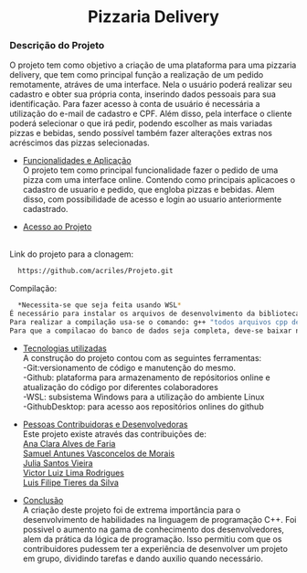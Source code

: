 
<h1 align=center>Pizzaria Delivery</h1>
<h3>Descrição do Projeto<br></h3>
 <p> O projeto tem como objetivo a criação de uma plataforma para uma pizzaria delivery, que tem como principal função a realização 
de um pedido remotamente, atráves de uma interface. Nela o usuário poderá realizar seu cadastro e obter sua própria conta, inserindo 
dados pessoais para sua identificação. Para fazer acesso à conta de usuário é necessária a utilização do e-mail de cadastro e CPF. Além 
disso, pela interface o cliente poderá selecionar o que irá pedir, podendo escolher as mais variadas pizzas e bebidas, sendo possível também 
fazer alterações extras nos acréscimos das pizzas selecionadas. </p>

* [Funcionalidades e Aplicação](#funcionalidades-e-aplicação) <br>
O projeto tem como principal funcionalidade fazer o pedido de uma pizza com uma interface online. Contendo como principais aplicacoes o cadastro de usuario e pedido, que engloba pizzas e bebidas. Alem disso, com possibilidade de acesso e login ao usuario anteriormente cadastrado. <br>

* [Acesso ao Projeto](#acesso-ao-projeto) <br> <br>

Link do projeto para a clonagem: 
```bash
  https://github.com/acriles/Projeto.git
```
Compilação:

```bash
  *Necessita-se que seja feita usando WSL*
É necessário para instalar os arquivos de desenvolvimento da biblioteca MySQL Connector/C++ usar o comando: sudo apt-get install libmysqlcppconn-dev
Para realizar a compilação usa-se o comando: g++ "todos arquivos cpp descritos" -o "nome.do.executavel" -lymysqlcppconn 
Para que a compilacao do banco de dados seja completa, deve-se baixar no mesmo diretorio do projeto o arquivo mysql-connector-c++-8.2.0-winx64, utilizado para a compilacao do mesmo. 
```

* [Tecnologias utilizadas](#tecnologias-utilizadas) <br>
  A construção do projeto contou com as seguintes ferramentas: <br>
-Git:versionamento de código e manutenção do mesmo. <br>
-Github: plataforma para armazenamento de repósitorios online e atualização do código por diferentes colaboradores <br>
-WSL: subsistema Windows para a utilização do ambiente Linux <br>
-GithubDesktop: para acesso aos repositórios onlines do github <br>

* [Pessoas Contribuidoras e Desenvolvedoras](#pessoas-contribuidoras) <br>
Este projeto existe através das contribuições de: <br>
[Ana Clara Alves de Faria](https://github.com/acriles)  
[Samuel Antunes Vasconcelos de Morais](https://github.com/samucavm2)  
[Julia Santos Vieira](https://github.com/juliasvieira)  
[Victor Luiz Lima Rodrigues](https://github.com/vluizlr)  
[Luis Filipe Tieres da Silva](https://github.com/LuisTieres) 

* [Conclusão](#conclusão) <br> 
A criação deste projeto foi de extrema importância para o desenvolvimento de habilidades na linguagem de programação C++. Foi possivel o aumento na gama de conhecimento dos desenvolvedores, alem da prática da lógica de programação. Isso permitiu com que os contribuidores pudessem ter a experiência de desenvolver um projeto em grupo, dividindo tarefas e dando auxilio quando necessário. 

